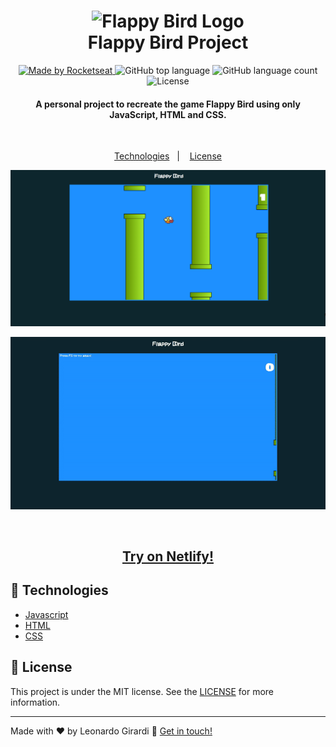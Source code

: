 <h1 align="center">
 <img alt="Flappy Bird Logo" src="https://tcf.admeen.org/game/15000/14610/320x160/flappy-bird.jpg" />
    <br>
    Flappy Bird Project
</h1>

<p align="center">
   <a href="https://www.linkedin.com/in/leonardo-girardi-494958171/">
    <img alt="Made by Rocketseat" src="https://img.shields.io/badge/made%20by-Leonardo Girardi-%2304D361">
  </a>
  
  <img alt="GitHub top language" src="https://img.shields.io/github/languages/top/Leozerassauro/flappy-bird.svg">

  <img alt="GitHub language count" src="https://img.shields.io/github/languages/count/Leozerassauro/flappy-bird">

  <img alt="License" src="https://img.shields.io/badge/license-MIT-%2304D361">
</p>

<h4 align="center">
 A personal project to recreate the game Flappy Bird using only JavaScript, HTML and CSS.
</h4>
</br>

<p align="center">
  <a href="#rocket-technologies">Technologies</a>&nbsp;&nbsp;&nbsp;|&nbsp;&nbsp;&nbsp;
  <a href="#memo-license">License</a>
</p>

![App Screenshot](https://github.com/Leozerassauro/flappy-bird/blob/master/github/flappy-bird.png)

<p align="center">
  <img src="https://github.com/Leozerassauro/flappy-bird/blob/master/github/flappy-bird-game.gif" alt="Flappy-bird" />
</p>
</br>

<p>
  <a href="https://flappy-bird-project-leo.netlify.app/" target="_blank">
   <h2 align="center">Try on Netlify!</h2>
  </a>
</p>

## :rocket: Technologies

- [Javascript](https://www.javascript.com/)
- [HTML](https://html.com/)
- [CSS](https://css.com/)

## :memo: License

This project is under the MIT license. See the [LICENSE](https://github.com/Leozerassauro/flappy-bird/blob/master/LICENSE) for more information.

---

Made with ♥ by Leonardo Girardi :wave: [Get in touch!](https://www.linkedin.com/in/leonardo-girardi-494958171/)

